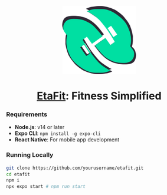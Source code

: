 <div align="center">
  <img src=".github/logo.png" alt="EtaFit Logo" width="200" />
</div>

<h1 align="center"><a href="https://eta-fit.web.app">EtaFit</a>: Fitness Simplified</h1>


### Requirements

- **Node.js**: v14 or later
- **Expo CLI**: `npm install -g expo-cli`
- **React Native**: For mobile app development

### Running Locally

```bash
git clone https://github.com/yourusername/etafit.git
cd etafit
npm i
npx expo start # npm run start
```
